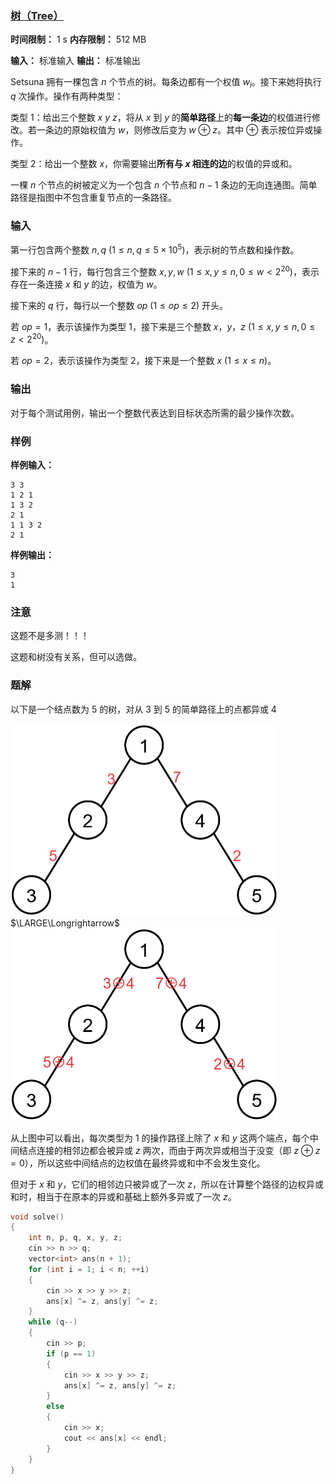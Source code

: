 ### [树（Tree）](https://codeforces.com/gym/104385/problem/I)

**时间限制：** 1 s
**内存限制：** 512 MB

**输入：** 标准输入
**输出：** 标准输出



Setsuna 拥有一棵包含 $n$ 个节点的树。每条边都有一个权值 $w_i$。接下来她将执行 $q$ 次操作。操作有两种类型：

类型 $1$：给出三个整数 $x\ y\ z$，将从 $x$ 到 $y$ 的**简单路径**上的**每一条边**的权值进行修改。若一条边的原始权值为 $w$，则修改后变为 $w \oplus z$。其中 $\oplus$ 表示按位异或操作。

类型 $2$：给出一个整数 $x$，你需要输出**所有与 $x$ 相连的边**的权值的异或和。

一棵 $n$ 个节点的树被定义为一个包含 $n$ 个节点和 $n-1$ 条边的无向连通图。简单路径是指图中不包含重复节点的一条路径。







### 输入

第一行包含两个整数 $n, q\ (1 \le n, q \le 5 \times 10^5)$，表示树的节点数和操作数。

接下来的 $n-1$ 行，每行包含三个整数 $x, y, w\ (1 \le x, y \le n, 0 \le w < 2^{20})$，表示存在一条连接 $x$ 和 $y$ 的边，权值为 $w$。

接下来的 $q$ 行，每行以一个整数 $op\ (1 \le op \le 2)$ 开头。

若 $op=1$，表示该操作为类型 1，接下来是三个整数 $x$，$y$，$z\ (1 \le x, y \le n, 0 \le z < 2^{20})$。

若 $op=2$，表示该操作为类型 2，接下来是一个整数 $x\ (1 \le x \le n)$。





### 输出

对于每个测试用例，输出一个整数代表达到目标状态所需的最少操作次数。

 



### 样例

**样例输入：**

```
3 3
1 2 1
1 3 2
2 1
1 1 3 2
2 1
```



**样例输出：**

```
3
1
```





### 注意

这题不是多测！！！

这题和树没有关系，但可以选做。





### 题解

以下是一个结点数为 $5$ 的树，对从 $3$ 到 $5$ 的简单路径上的点都异或 $4$

<img src="assets\7_23_1.png" style="zoom:50%;" />             $\LARGE\Longrightarrow$            <img src="assets/7_23_2.png" style="zoom:50%;" />

从上图中可以看出，每次类型为 $1$ 的操作路径上除了 $x$ 和 $y$ 这两个端点，每个中间结点连接的相邻边都会被异或 $z$ 两次，而由于两次异或相当于没变（即 $z \oplus z = 0$），所以这些中间结点的边权值在最终异或和中不会发生变化。

但对于 $x$ 和 $y$，它们的相邻边只被异或了一次 $z$，所以在计算整个路径的边权异或和时，相当于在原本的异或和基础上额外多异或了一次 $z$。



```cpp
void solve()
{
	int n, p, q, x, y, z;
	cin >> n >> q;
	vector<int> ans(n + 1);
	for (int i = 1; i < n; ++i)
	{
		cin >> x >> y >> z;
		ans[x] ^= z, ans[y] ^= z;
	}
	while (q--)
	{
		cin >> p;
		if (p == 1)
		{
			cin >> x >> y >> z;
			ans[x] ^= z, ans[y] ^= z;
		}
		else
		{
			cin >> x;
			cout << ans[x] << endl;
		}
	}
}
```